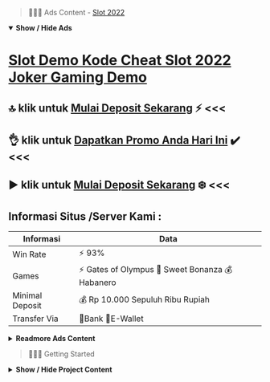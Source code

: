 > :red_circle::red_circle::red_circle: Ads Content - [Slot 2022](https://atom.io/packages/slot-2022)

<details open><summary><b>Show / Hide Ads</b></summary>

# [Slot Demo Kode Cheat Slot 2022 Joker Gaming Demo](https://atom.io/packages/slot-2022)
## :top: klik untuk [Mulai Deposit Sekarang](https://golinkurl.github.io/promo/) :zap: <<< 
## :ok_hand: klik untuk [Dapatkan Promo Anda Hari Ini](https://golinkurl.github.io/register/) :heavy_check_mark: <<< 
## :arrow_forward: klik untuk [Mulai Deposit Sekarang](https://golinkurl.github.io/promo/) :snowflake: <<< 

## Informasi Situs /Server Kami : 

| Informasi  | Data |
| ------------- | ------------- |
| Win Rate  | ⚡ 93% |
| Games  | ⚡ Gates of Olympus 🔱 Sweet Bonanza 💰 Habanero |
| Minimal Deposit  | 💰 Rp 10.000 Sepuluh Ribu Rupiah |
| Transfer Via  | 🏅Bank 🏅E-Wallet |

<details><summary><b>Readmore Ads Content</b></summary>

## Table Of Content
- [Judi Slot Slot Aztec Gems](#slot-aztec-gems)
- [Cara Depo Game Judi Slot Online](#game-judi-slot-online)
- [Hasil Hitungan Slot Online Pragmatic](#slot-online-pragmatic)
- [Kunci Main Slot Aztec Gems](#slot-aztec-gems)
- [Link Download Info Slot Gacor Hari Ini](#info-slot-gacor-hari-ini)
- [Kunci Main Game Judi Slot Online](#game-judi-slot-online)
- [Dapatkan Info Info Slot Gacor Hari Ini](#info-slot-gacor-hari-ini)
- [Rekomendasi Situs Judi Slot Promo Terbaru](#situs-judi-slot-promo-terbaru)
- [Kode Gacor Slot 4d](#slot-4d)
- [Agen Toto Bonus New Member 100 Slot Game](#bonus-new-member-100-slot-game)

## Slot Aztec Gems
Selamat Datang Di Situs Judi Slot Online Terpercaya Deposit DANA Tanpa Potongan 2022. Mendatangkan promo paling nyala pada tahun 2022 pula dicari-cari sebab beberapa konsumen mainan slot online DANA merupakan promo deposit DANA Tanpa Potongan. Agen Toto Play membawa promo ini agar pengikut slot deposit dana dekat Indonesia dapat nikmati mainan slot serta harga terengkuh ialah 10 ribu rupiah Tanpa Potongan di tahun 2022. Bagaimana terus slot deposit via DANA kadang mempunyai pelanggan paling tidak sedikit dari slot deposit via bank beserta slot e-wallet.
## Game Judi Slot Online
Bagaimana pangkat kemengannnya / Kegacorannya dekat situs Agentotoplay? Tentu berkepanjangan sama jadi mitra formal pragmatic play, situs slot online agentotoplay jadi salah tunggal situs slot gacor yang paling loyal menjelang member. Jackpot beserta hasil big win dari beraneka macam game slot online menerima ratusan juta setiap harinya

## Slot Online Pragmatic
Main Kombinasi Bet Kecil Besar, Apakah anda memasang (judi) serta kuantitas bet monoton? Sebaiknya kalau komposit betting sesekali berbuat bet kecil bersama besar untuk menyebabkan putaran bonus. Rahasia tampaknya belum banyakorang tau pakai trik itu sepele merengkuh major,minor, mega jackpot.
## Slot Aztec Gems
Pragmatic Play adalah pengembang mesin pertunjukan slot terbaru yang sudah menciptakan bertambah dari 200 game slot online. Pragmatic pula yaitu situs judi slot bet ekonomis yang mampu memainkan pada mobile lalu desktop. Provider slot gacor keadaan ini pragmatic udah banyak memenangkan penghargaan selama bertahun-tahun. Mereka maju menebarkan mesin slot online dalam Indonesia dan selalu berinovasi serta fitur-fiturnya yang canggih.
## Info Slot Gacor Hari Ini
Dilansir dari Wikipedia, awalnya mesin slot mempunyai bentuk yang standar pakai sifat tunggal layar sama menampilkan gulungan alias rel yang “berputar” detik dimainkan. Mesin slot online sendiri yaitu mesin yang mempresentasikan pertunjukan kesempatan waktu wujud campuran gambar, dimana tenggang menggunakannya didefinisikan sebagai serta mengangkat tuas yang berada dalam sisi mesin slot. Pada tahun 1994 perusahaan Microgaming terutama kali meluncurkan mesin slot berbasis online ataupun mempergunakan internet. Dengan lanjut berkembangnya teknologi menciptakan mesin slot online pun diproduksi karena beraneka ragam perusahaan pengembang pertunjukan judi online lainya.Disamping itu, demi ini situs judi SLOT ONLINE meluaskan situsnya pakai menghadirkan banyak kesukaan pertunjukan judi online. Seperti yang Anda ketahui, judi online merupakan segenap mainan taruhan yang dimainkan menggunakan duit melalui jaringan internet. Berbagai provider pengembang mesin slot online beramai-ramai bermitra sama situs-situs judi slot online lagi menyediakan pertunjukan mesin slot online yang berkualitas. Di Indonesia sendiri waktu ini telah tidak sedikit anak bangsa yang memproduksi pertunjukan slot Indonesia yang kualitasnya sanggup menyaingi taruhan slot online internasional.

## Game Judi Slot Online
AgenTotoPlay yakni situs agen judi slot online terpercaya 2021 yang menyuguhkan banyak game slot gacor sama deposit DANA tanpa potongan. Agen mainan slot android yang memberikan jasa terbaik. Deposit DANA 24 jam penuh agar mendukung pendaftaran serta bisnis anda. Dengan modal minimal Rp 10.000 doang saudara sudah dapat serta sepele memainkan ribuan mainan slot yang telah kita sediakan. Dengan berbaur jadi member AgenTotoPlay serta mempunyai 1 User ID. Anda mampu menyedang daftar pertunjukan slot dari semata provider terbesar. Berikut adalah provider penyedia mesin slot unggul yang dekat sediakan untuk AgenTotoPlay: Pragmatic Play, Habanero, Spadegaming, Joker123, CQ9, PG Soft, Microgaming lagi TopTrend Gaming.
## Info Slot Gacor Hari Ini
Hot Hot Fruit , Judi slot Hot Hot Fruit menjadi salah suatu game slot yang gacor musim ini maka bisa anda temukan dalam Provider slot habanero. Tampilan pertunjukan ini bertemakan buah-buahan tropis yang segar lalu menyenangkan mata. RTP yang dimiliki pun tinggi yakni 95,80%.


## Situs Judi Slot Promo Terbaru
Download Langsung Aplikasi Android Saat ini mengakses maupun permainan dengan perantara handphone sudah tak perihal yang berbeda berulang untuk semata member lebih-lebih lagi game slot online gacor yang dimainkan langsung pakai smartphone semakin mengangkat beserta dapat dimainkan dimanapun. Dalam itu, link daftar situs slot gacor terus menunjukkan aplikasi yang dapat langsung diinstal pada ponsel maupun smartphone Anda tanpa layak mengakses situs melalui browser. hanya menginstal bersama download aplikasi dari situs slot gacor, lalu Anda bisa memainkan aplikasi yang disediakan sebagai langsung.
## Slot 4d
Kemudahan Akses Situs,Situs judi slot online terpercaya gentotoplay memberikan keentengan saluran dimana juga selanjutnya bilamana selalu bagi para pemainnya. Saudara dapat mengakses dengan perantara smartphone Android, Iphone, Laptop lalu jua PC Desktop. Proses penyusunan akun hanya butuh masaa kurang dari 5 menit, sehabis berhasil mampu langsung berbuat login maka bermain. agentotoplay serta menyuguhkan link pengganti yang sanggup diakses bilamana juga yakni agentotoplay yang bisa anda kanal tanpa internet positif Metode Deposit, Withdraw beserta Livechat Cepat

## Bonus New Member 100 Slot Game
Memilih situs AGENTOTOPLAY yang sudah dipercaya lalu pasti , kok kita menyarankan perlu menyortir situs sah ? karena seandainya bosku alias member setia pecinta judi slot online memperoleh jackpot bukan butuh selempang sebab tentu membayar. Tetap kendalikan hawa nafsu selama mainan tidak terbawa emosi ataupun nafsu saat bermain slot online.


</details>

</details>

> :red_circle::red_circle::red_circle: Getting Started

<details><summary><b>Show / Hide Project Content</b></summary>

#  Project Name / Title : 
ATPEngine Project #83
##  Getting Started : 
These instructions will get you a copy of the project up and running on your local machine for development and testing purposes. See deployment for notes on how to deploy the project on a live system.

##  Installation for ATPEngine Project #83 : 
A step by step guide that will tell you how to get the development environment up and running.
<ul><li>How to install #1</li><li>How to install #2</li><li>How to install #3</li><li>How to install #4</li><li>How to install #5</li><li>How to install #6</li></ul>

##  Usage : 
A few examples of useful commands and/or tasks.
<ul><li>Usage #1</li><li>Usage  #2</li><li>Usage  #3</li><li>Usage #4</li><li>Usage  #5</li><li>Usage  #6</li></ul>

##  Ads Links : 
Get To Know about our other ads.


[Asian4d Slot Game Gampang Win](https://atom.io/packages/asian4d-slot-game)

[Wild West Gold Online Depo Dana](https://atom.io/packages/wild-west-gold)

[Kaya Mendadak Slot Gratis Dapat Uang](https://atom.io/packages/kaya-mendadak-slot)

[Demo Slot Pg Uang Asli Tanpa Deposit](https://atom.io/packages/demo-slot-pg)

[Slot Jago Joker Gaming](https://atom.io/packages/slot-jago)

[Bandar Slot Gacor Gampang Menang](https://atom.io/packages/bandar-slot-gacor)

[Slot 2021 Via Pulsa](https://atom.io/packages/slot-2021)

[Link Demo Slot Lewat Linkaja](https://atom.io/packages/link-demo-slot)

[Akun Slot Langsung Dapat Bonus Tanpa Deposit](https://atom.io/packages/akun-slot)

[Live Slot Online Terbaik](https://atom.io/packages/live-slot)

[Slot Online Pragmatic Hack](https://atom.io/packages/slot-online-pragmatic)

##  Additional Project That Can Be Usefull : 
Get To Know about our other projects.


[ATPEngine Project #94](https://atom.io/packages/atpengine-project-94)

[ATPEngine Project #6](https://atom.io/packages/atpengine-project-6)

[ATPEngine Project #73](https://atom.io/packages/atpengine-project-73)

[ATPEngine Project #41](https://atom.io/packages/atpengine-project-41)

[ATPEngine Project #45](https://atom.io/packages/atpengine-project-45)

[ATPEngine Project #17](https://atom.io/packages/atpengine-project-17)

[ATPEngine Project #25](https://atom.io/packages/atpengine-project-25)

[ATPEngine Project #62](https://atom.io/packages/atpengine-project-62)

[ATPEngine Project #32](https://atom.io/packages/atpengine-project-32)

[ATPEngine Project #64](https://atom.io/packages/atpengine-project-64)

[ATPEngine Project #90](https://atom.io/packages/atpengine-project-90)

##  Master Project : 
Incase you want to know more about our master project, please visit [ATPEngine Home Project](https://atom.io/packages/atpengine-home-project)

</details>
